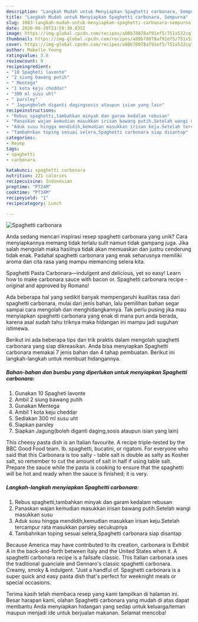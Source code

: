 ```yaml
---
description: "Langkah Mudah untuk Menyiapkan Spaghetti carbonara, Sempurna"
title: "Langkah Mudah untuk Menyiapkan Spaghetti carbonara, Sempurna"
slug: 1083-langkah-mudah-untuk-menyiapkan-spaghetti-carbonara-sempurna
date: 2020-06-28T23:59:30.835Z
image: https://img-global.cpcdn.com/recipes/a80b78078af91ef5/751x532cq70/spaghetti-carbonara-foto-resep-utama.jpg
thumbnail: https://img-global.cpcdn.com/recipes/a80b78078af91ef5/751x532cq70/spaghetti-carbonara-foto-resep-utama.jpg
cover: https://img-global.cpcdn.com/recipes/a80b78078af91ef5/751x532cq70/spaghetti-carbonara-foto-resep-utama.jpg
author: Mabelle Young
ratingvalue: 3.8
reviewcount: 9
recipeingredient:
- "10 Spagheti lavonte"
- "2 siung bawang putih"
- " Mentega"
- "1 kota keju cheddar"
- "300 ml susu uht"
- " parsley"
- " Jagungboleh diganti dagingsosis ataupun isian yang lain"
recipeinstructions:
- "Rebus spaghetti,tambahkan minyak dan garam kedalam rebusan"
- "Panaskan wajan kemudian masukkan irisan bawang putih.Setelah wangi masukkan susu"
- "Aduk susu hingga mendidih,kemudian masukkan irisan keju.Setelah tercampur rata masukkan parsley secukupnya"
- "Tambahnkan toping sesuai selera,Spaghetti carbonara siap disantap"
categories:
- Resep
tags:
- spaghetti
- carbonara

katakunci: spaghetti carbonara 
nutrition: 221 calories
recipecuisine: Indonesian
preptime: "PT24M"
cooktime: "PT34M"
recipeyield: "1"
recipecategory: Lunch

---
```



![Spaghetti carbonara](https://img-global.cpcdn.com/recipes/a80b78078af91ef5/751x532cq70/spaghetti-carbonara-foto-resep-utama.jpg)

Anda sedang mencari inspirasi resep spaghetti carbonara yang unik? Cara menyiapkannya memang tidak terlalu sulit namun tidak gampang juga. Jika salah mengolah maka hasilnya tidak akan memuaskan dan justru cenderung tidak enak. Padahal spaghetti carbonara yang enak seharusnya memiliki aroma dan cita rasa yang mampu memancing selera kita.

Spaghetti Pasta Carbonara—indulgent and delicious, yet so easy! Learn how to make carbonara sauce with bacon or. Spaghetti carbonara recipe - original and approved by Romans!

Ada beberapa hal yang sedikit banyak mempengaruhi kualitas rasa dari spaghetti carbonara, mulai dari jenis bahan, lalu pemilihan bahan segar sampai cara mengolah dan menghidangkannya. Tak perlu pusing jika mau menyiapkan spaghetti carbonara yang enak di mana pun anda berada, karena asal sudah tahu triknya maka hidangan ini mampu jadi suguhan istimewa.


Berikut ini ada beberapa tips dan trik praktis dalam mengolah spaghetti carbonara yang siap dikreasikan. Anda bisa menyiapkan Spaghetti carbonara memakai 7 jenis bahan dan 4 tahap pembuatan. Berikut ini langkah-langkah untuk membuat hidangannya.

<!--inarticleads1-->

##### Bahan-bahan dan bumbu yang diperlukan untuk menyiapkan Spaghetti carbonara:

1. Gunakan 10 Spagheti lavonte
1. Ambil 2 siung bawang putih
1. Gunakan  Mentega
1. Ambil 1 kota keju cheddar
1. Sediakan 300 ml susu uht
1. Siapkan  parsley
1. Siapkan  Jagung(boleh diganti daging,sosis ataupun isian yang lain)


This cheesy pasta dish is an Italian favourite. A recipe triple-tested by the BBC Good Food team. lb. spaghetti, bucatini, or rigatoni. For everyone who said that this Carbonara is too salty - table salt is double as salty as Kosher salt, so remember to cut the amount of salt in half if using table salt. Prepare the sauce while the pasta is cooking to ensure that the spaghetti will be hot and ready when the sauce is finished; it is very. 

<!--inarticleads2-->

##### Langkah-langkah menyiapkan Spaghetti carbonara:

1. Rebus spaghetti,tambahkan minyak dan garam kedalam rebusan
1. Panaskan wajan kemudian masukkan irisan bawang putih.Setelah wangi masukkan susu
1. Aduk susu hingga mendidih,kemudian masukkan irisan keju.Setelah tercampur rata masukkan parsley secukupnya
1. Tambahnkan toping sesuai selera,Spaghetti carbonara siap disantap


Because America may have contributed to its creation, carbonara is Exhibit A in the back-and-forth between Italy and the United States when it. A spaghetti carbonara recipe is a failsafe classic. This Italian carbonara uses the traditional guanciale and Gennaro&#39;s classic spaghetti carbonara. Creamy, smoky &amp; indulgent. &#34;Just a handful of. Spaghetti carbonara is a super quick and easy pasta dish that&#39;s perfect for weeknight meals or special occasions. 

Terima kasih telah membaca resep yang kami tampilkan di halaman ini. Besar harapan kami, olahan Spaghetti carbonara yang mudah di atas dapat membantu Anda menyiapkan hidangan yang sedap untuk keluarga/teman maupun menjadi ide untuk berjualan makanan. Selamat mencoba!
